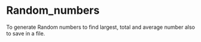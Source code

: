 # Random_numbers
To generate Random numbers to find largest, total and average number also to save in a file.
